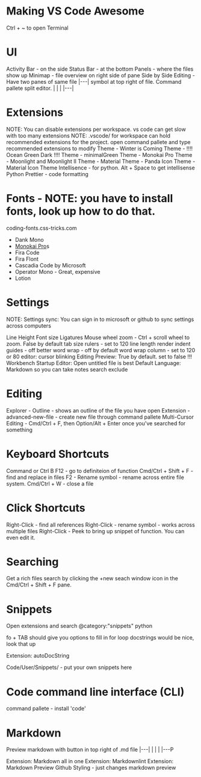# Making VS Code Awesome

Ctrl + ~ to open Terminal

# UI

Activity Bar - on the side
Status Bar - at the bottom
Panels - where the files show up
Minimap - file overview on right side of pane
Side by Side Editing - Have two panes of same file |---| symbol at top right of file. Command pallete split editor.
                                                   | | |
                                                   |---|

# Extensions
NOTE: You can disable extensions per workspace. vs code can get slow with too many extensions
NOTE: .vscode/ for workspace can hold recommended extensions for the project. open command pallete and type recommended extensions to modify
Theme - Winter is Coming
Theme - !!!! Ocean Green Dark !!!!
Theme - minimalGreen
Theme - Monokai Pro
Theme - Moonlight and Moonlight II
Theme - Material
Theme - Panda
Icon Theme - Material Icon Theme
Intellisence - for python. Alt + Space to get intellisense
Python
Prettier - code formatting

# Fonts - NOTE: you have to install fonts, look up how to do that.

coding-fonts.css-tricks.com

* Dank Mono
* [Monokai Pro](https://monokai.pro/vscode)s
* Fira Code
* Fira Flont
* Cascadia Code by Microsoft
* Operator Mono - Great, expensive
* Lotion

# Settings
NOTE: Settings sync: You can sign in to microsoft or github to sync settings across computers

Line Height
Font size
Ligatures
Mouse wheel zoom - Ctrl + scroll wheel to zoom. False by default
tab size
rulers - set to 120 line length
render indent guides - off better
word wrap - off by default
word wrap column - set to 120 or 80
editor: cursor blinking
Editing Preview: True by default. set to false !!!
Workbench Startup Editor: Open untitled file is best
Default Language: Markdown so you can take notes
search exclude

# Editing

Explorer - Outline - shows an outline of the file you have open
Extension - advanced-new-file - create new file through command pallete
Multi-Cursor Editing - Cmd/Ctrl + F, then Option/Alt + Enter once you've searched for something

# Keyboard Shortcuts

Command or Ctrl B
F12 - go to definiteion of function
Cmd/Ctrl + Shift + F - find and replace in files
F2 - Rename symbol - rename across entire file system.
Cmd/Ctrl + W - close a file

# Click Shortcuts

Right-Click - find all references
Right-Click - rename symbol - works across multiple files
Right-Click - Peek to bring up snippet of function. You can even edit it.

# Searching

Get a rich files search by clicking the +new seach window icon in the Cmd/Ctrl + Shift + F pane.

# Snippets

Open extensions and search @category:"snippets" python

fo + TAB should give you options to fill in for loop
docstrings would be nice, look that up

Extension: autoDocString

Code/User/Snippets/ - put your own snippets here

# Code command line interface (CLI)

command pallete - install 'code'

# Markdown

Preview markdown with button in top right of .md file |---|
                                                      | | |
                                                      |---P

Extension: Markdown all in one
Extension: Markdownlint
Extension: Markdown Preview Github Styling - just changes markdown preview